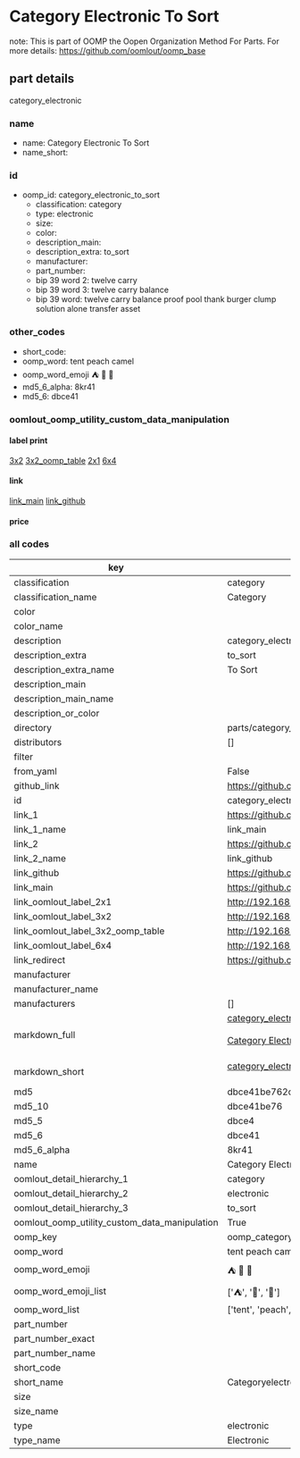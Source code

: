 # Category Electronic To Sort  

note: This is part of OOMP the Oopen Organization Method For Parts. For more details: https://github.com/oomlout/oomp_base

##  part details
  



category_electronic



### name
* name: Category Electronic To Sort
* name_short: 
### id
* oomp_id: category_electronic_to_sort
  * classification: category
  * type: electronic
  * size: 
  * color: 
  * description_main: 
  * description_extra: to_sort
  * manufacturer: 
  * part_number: 
  * bip 39 word 2: twelve carry
  * bip 39 word 3: twelve carry balance
  * bip 39 word: twelve carry balance proof pool thank burger clump solution alone transfer asset

### other_codes
* short_code: 
* oomp_word: tent peach camel
* oomp_word_emoji :tent: :peach: :camel:
* md5_6_alpha: 8kr41
* md5_6: dbce41






### oomlout_oomp_utility_custom_data_manipulation
#### label print
[3x2](http://192.168.1.245:1112/?label=oomp%208kr41)
[3x2_oomp_table](http://192.168.1.108:1112/?label=oomp%208kr41)
[2x1](http://192.168.1.242:1112/?label=oomp%208kr41)
[6x4](http://192.168.1.55:1112/?label=oomp%208kr41)    

#### link

[link_main](https://github.com/oomlout/oomlout_oomp_version_1_messy/tree/main/parts/category_electronic_to_sort) [link_github](https://github.com/oomlout/oomlout_oomp_version_1_messy/tree/main/parts/category_electronic_to_sort)                             

#### price







### all codes 
| key | value |  
| --- | --- |  
| classification | category |  
| classification_name | Category |  
| color |  |  
| color_name |  |  
| description | category_electronic |  
| description_extra | to_sort |  
| description_extra_name | To Sort |  
| description_main |  |  
| description_main_name |  |  
| description_or_color |   |  
| directory | parts/category_electronic_to_sort |  
| distributors | [] |  
| filter |  |  
| from_yaml | False |  
| github_link | https://github.com/oomlout/oomlout_oomp_part_src/tree/main/parts/category_electronic_to_sort |  
| id | category_electronic_to_sort |  
| link_1 | https://github.com/oomlout/oomlout_oomp_version_1_messy/tree/main/parts/category_electronic_to_sort |  
| link_1_name | link_main |  
| link_2 | https://github.com/oomlout/oomlout_oomp_version_1_messy/tree/main/parts/category_electronic_to_sort |  
| link_2_name | link_github |  
| link_github | https://github.com/oomlout/oomlout_oomp_version_1_messy/tree/main/parts/category_electronic_to_sort |  
| link_main | https://github.com/oomlout/oomlout_oomp_version_1_messy/tree/main/parts/category_electronic_to_sort |  
| link_oomlout_label_2x1 | http://192.168.1.242:1112/?label=oomp%208kr41 |  
| link_oomlout_label_3x2 | http://192.168.1.245:1112/?label=oomp%208kr41 |  
| link_oomlout_label_3x2_oomp_table | http://192.168.1.108:1112/?label=oomp%208kr41 |  
| link_oomlout_label_6x4 | http://192.168.1.55:1112/?label=oomp%208kr41 |  
| link_redirect | https://github.com/oomlout/oomlout_oomp_version_1_messy/tree/main/parts/category_electronic_to_sort |  
| manufacturer |  |  
| manufacturer_name |  |  
| manufacturers | [] |  
| markdown_full | [category_electronic_to_sort](none)<br>[](none)<br>[Category Electronic To Sort](none)<br><br> |  
| markdown_short | [category_electronic_to_sort](none)<br><br> |  
| md5 | dbce41be762c43d77f540ac42348bf58 |  
| md5_10 | dbce41be76 |  
| md5_5 | dbce4 |  
| md5_6 | dbce41 |  
| md5_6_alpha | 8kr41 |  
| name | Category Electronic To Sort |  
| oomlout_detail_hierarchy_1 | category |  
| oomlout_detail_hierarchy_2 | electronic |  
| oomlout_detail_hierarchy_3 | to_sort |  
| oomlout_oomp_utility_custom_data_manipulation | True |  
| oomp_key | oomp_category_electronic_to_sort |  
| oomp_word | tent peach camel |  
| oomp_word_emoji | :tent: :peach: :camel: |  
| oomp_word_emoji_list | [':tent:', ':peach:', ':camel:'] |  
| oomp_word_list | ['tent', 'peach', 'camel'] |  
| part_number |  |  
| part_number_exact |  |  
| part_number_name |  |  
| short_code |  |  
| short_name | Categoryelectronic |  
| size |  |  
| size_name |  |  
| type | electronic |  
| type_name | Electronic |  
